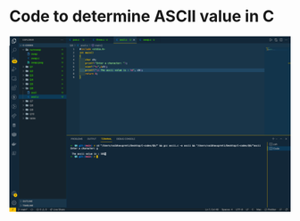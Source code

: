 # Code to determine ASCII value in C
![](https://github.com/VaibhavUpreti/C-codes/blob/main/Q6(ascii)/ascii.png)
